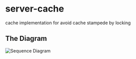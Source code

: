 # server-cache
cache implementation for avoid cache stampede by locking


The Diagram
----

![Sequence Diagram](http://www.plantuml.com/plantuml/proxy?src=https://raw.githubusercontent.com/Maznna/server-cache/main/sequence-diagram.puml)
